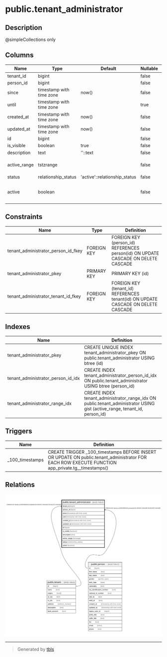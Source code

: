 # public.tenant_administrator

## Description

@simpleCollections only

## Columns

| Name | Type | Default | Nullable | Extra Definition | Children | Parents | Comment |
| ---- | ---- | ------- | -------- | ---------------- | -------- | ------- | ------- |
| tenant_id | bigint |  | false |  |  | [public.tenant](public.tenant.md) |  |
| person_id | bigint |  | false |  |  | [public.person](public.person.md) |  |
| since | timestamp with time zone | now() | false |  |  |  |  |
| until | timestamp with time zone |  | true |  |  |  |  |
| created_at | timestamp with time zone | now() | false |  |  |  |  |
| updated_at | timestamp with time zone | now() | false |  |  |  |  |
| id | bigint |  | false |  |  |  |  |
| is_visible | boolean | true | false |  |  |  |  |
| description | text | ''::text | false |  |  |  |  |
| active_range | tstzrange |  | false | GENERATED ALWAYS AS tstzrange(since, until, '[]'::text) STORED |  |  | @omit |
| status | relationship_status | 'active'::relationship_status | false |  |  |  |  |
| active | boolean |  | false | GENERATED ALWAYS AS (status = 'active'::relationship_status) STORED |  |  |  |

## Constraints

| Name | Type | Definition |
| ---- | ---- | ---------- |
| tenant_administrator_person_id_fkey | FOREIGN KEY | FOREIGN KEY (person_id) REFERENCES person(id) ON UPDATE CASCADE ON DELETE CASCADE |
| tenant_administrator_pkey | PRIMARY KEY | PRIMARY KEY (id) |
| tenant_administrator_tenant_id_fkey | FOREIGN KEY | FOREIGN KEY (tenant_id) REFERENCES tenant(id) ON UPDATE CASCADE ON DELETE CASCADE |

## Indexes

| Name | Definition |
| ---- | ---------- |
| tenant_administrator_pkey | CREATE UNIQUE INDEX tenant_administrator_pkey ON public.tenant_administrator USING btree (id) |
| tenant_administrator_person_id_idx | CREATE INDEX tenant_administrator_person_id_idx ON public.tenant_administrator USING btree (person_id) |
| tenant_administrator_range_idx | CREATE INDEX tenant_administrator_range_idx ON public.tenant_administrator USING gist (active_range, tenant_id, person_id) |

## Triggers

| Name | Definition |
| ---- | ---------- |
| _100_timestamps | CREATE TRIGGER _100_timestamps BEFORE INSERT OR UPDATE ON public.tenant_administrator FOR EACH ROW EXECUTE FUNCTION app_private.tg__timestamps() |

## Relations

![er](public.tenant_administrator.svg)

---

> Generated by [tbls](https://github.com/k1LoW/tbls)
